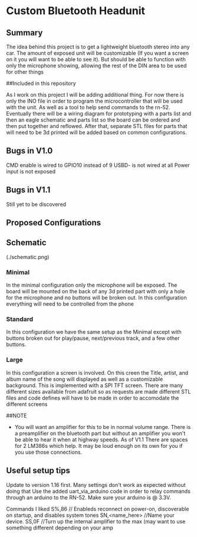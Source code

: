 # Custom Bluetooth Headunit

## Summary

The idea behind this project is to get a lightweight bluetooth stereo
into any car. The amount of exposed unit will be customizable (If you want a
screen on it you will want to be able to see it). But should be able to function
with only the microphone showing, allowing the rest of the DIN area to be used 
for other things

##Included in this repository

As I work on this project I will be adding additional thing. For now there is
only the INO file in order to program the microcontroller that will be used 
with the unit. As well as a tool to help send commands to the rn-52. Eventually there will be a wiring diagram for prototyping with
a parts list and then an eagle schematic and parts list so the board can be
ordered and then put together and reflowed. After that, separate STL files for 
parts that will need to be 3d printed will be added based on common
configurations.

## Bugs in V1.0
CMD enable is wired to GPIO10 instead of 9
USBD- is not wired at all
Power input is not exposed

## Bugs in V1.1
Still yet to be discovered

## Proposed Configurations

## Schematic
(./schematic.png)

### Minimal

In the minimal configuration only the microphone will be exposed. The board 
will be mounted on the back of any 3d printed part with only a hole for the
microphone and no buttons will be broken out. In this configuration everything
will need to be controlled from the phone

### Standard

In this configuration we have the same setup as the Minimal except with buttons
broken out for play/pause, next/previous track, and a few other buttons.

### Large

In this configuration a screen is involved. On this creen the Title, artist,
and album name of the song will displayed as well as a customizable background.
This is implemented with a SPI TFT screen. There are many different sizes
available from adafruit so as requests are made different STL files and code
defines will have to be made in order to accomodate the different screens

##NOTE

* You will want an amplifier for this to be in normal volume range. There is a 
preamplifier on the bluetooth part but without an amplifier you won't be able
to hear it when at highway speeds. As of V1.1 There are spaces for 2 LM386s which help. It may be loud enough on its own for you if you use those connections.

## Useful setup tips
Update to version 1.16 first. Many settings don't work as expected without doing that
Use the added uart_via_arduino code in order to relay commands through an arduino
to the RN-52. Make sure your arduino is @ 3.3V.

Commands I liked
S%,86 // Enableds reconnect on power-on, discoverable on startup, and disables system tones
SN,<name_here> //Name your device.
SS,0F //Turn up the internal amplifier to the max (may want to use something different depending on your amp

